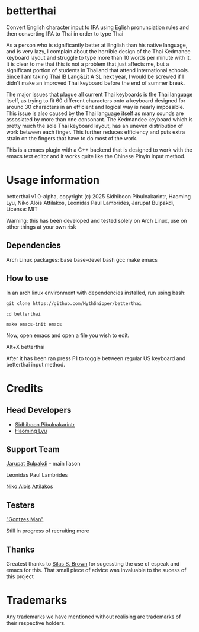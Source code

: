 # betterthai
Convert English character input to IPA using Eglish pronunciation rules and then converting IPA to Thai in order to type Thai

As a person who is significantly better at English than his native language, and is very lazy, I complain about the horrible design of the Thai Kedmanee keyboard layout and struggle to type more than 10 words per minute with it. It is clear to me that this is not a problem that just affects me, but a significant portion of students in Thailand that attend international schools. Since I am taking Thai IB Lang&Lit A SL next year, I would be screwed if I didn't make an improved Thai keyboard before the end of summer break.

The major issues that plague all current Thai keyboards is the Thai language itself, as trying to fit 60 different characters onto a keyboard designed for around 30 characters in an efficient and logical way is nearly impossible. This issue is also caused by the Thai language itself as many sounds are assosiated by more than one consonant. The Kedmandee keyboard which is pretty much the sole Thai keyboard layout, has an uneven distribution of work between each finger. This further reduces efficiency and puts extra strain on the fingers that have to do most of the work.

This is a emacs plugin with a C++ backend that is designed to work with the emacs text editor and it works quite like the Chinese Pinyin input method.

Usage information
=================

betterthai v1.0-alpha, copyright (c) 2025 Sidhiboon Pibulnakarintr, Haoming Lyu, Niko Alois Attilakos, Leonidas Paul Lambrides, Jarupat Bulpakdi, License: MIT

Warning: this has been developed and tested solely on Arch Linux, use on other things at your own risk

Dependencies
----------
Arch Linux
packages: base base-devel bash gcc make emacs

How to use
----------
In an arch linux environment with dependencies installed, run using bash:

`git clone https://github.com/MythSnipper/betterthai`

`cd betterthai`

`make emacs-init emacs`


Now, open emacs and open a file you wish to edit.

Alt+X betterthai

After it has been ran press F1 to toggle between regular US keyboard and betterthai input method.

Credits
=======
Head Developers
---------------
* [Sidhiboon Pibulnakarintr](https://github.com/asianhen)
* [Haoming Lyu](https://github.com/MythSnipper)

Support Team
------------
[Jarupat Bulpakdi](https://github.com/mightythemight) - main liason 

Leonidas Paul Lambrides

[Niko Alois Attilakos](https://github.com/NotNoper)

Testers
-------
["Gontzes Man"](https://github.com/Cxyoo367o)

Still in progress of recruiting more 

Thanks
------
Greatest thanks to [Silas S. Brown](https://github.com/ssb22) for sugessting the use of espeak and emacs for this. That small piece of advice was invaluable to the sucess of this project

Trademarks
==========
Any trademarks we have mentioned without realising are trademarks of their respective holders.